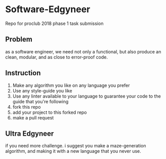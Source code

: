# Software-Edgyneer
Repo for proclub 2018 phase 1 task submission

## Problem
as a software engineer, we need not only a functional, but also produce an clean, modular, and as close to error-proof code.

## Instruction

1. Make any algorithm you like on any language you prefer
2. Use any style-guide you like
3. Use any linter available to your language to guarantee your code to the guide that you're following
4. fork this repo
5. add your project to this forked repo
6. make a pull request

## Ultra Edgyneer
 if you need more challenge. i suggest you make a maze-generation algorithm, and making it with a new language that you never use.
